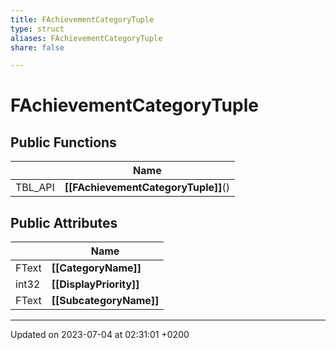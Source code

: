```yaml
---
title: FAchievementCategoryTuple
type: struct
aliases: FAchievementCategoryTuple
share: false

---
```


# FAchievementCategoryTuple





## Public Functions

|                | Name           |
| -------------- | -------------- |
| TBL_API | **[[FAchievementCategoryTuple]]**() |

## Public Attributes

|                | Name           |
| -------------- | -------------- |
| FText | **[[CategoryName]]**  |
| int32 | **[[DisplayPriority]]**  |
| FText | **[[SubcategoryName]]**  |

-------------------------------

Updated on 2023-07-04 at 02:31:01 +0200